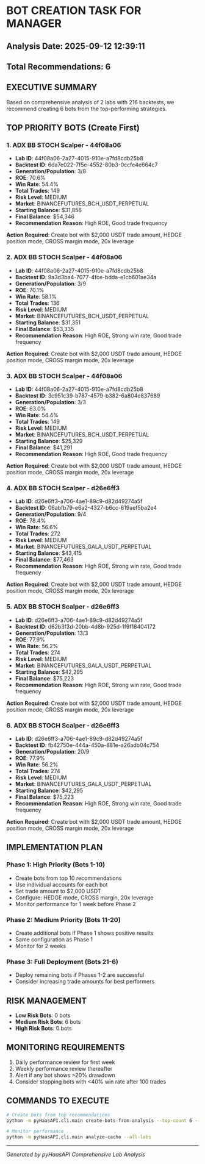 # BOT CREATION TASK FOR MANAGER

## Analysis Date: 2025-09-12 12:39:11
## Total Recommendations: 6

## EXECUTIVE SUMMARY
Based on comprehensive analysis of 2 labs with 216 backtests, we recommend creating 6 bots from the top-performing strategies.

## TOP PRIORITY BOTS (Create First)

### 1. ADX BB STOCH Scalper - 44f08a06
- **Lab ID**: 44f08a06-2a27-4015-910e-a7fd8cdb25b8
- **Backtest ID**: 6da7e022-7f5e-4552-80b3-0ccfe4e664c7
- **Generation/Population**: 3/8
- **ROE**: 70.6%
- **Win Rate**: 54.4%
- **Total Trades**: 149
- **Risk Level**: MEDIUM
- **Market**: BINANCEFUTURES_BCH_USDT_PERPETUAL
- **Starting Balance**: $31,856
- **Final Balance**: $54,346
- **Recommendation Reason**: High ROE, Good trade frequency

**Action Required**: Create bot with $2,000 USDT trade amount, HEDGE position mode, CROSS margin mode, 20x leverage

### 2. ADX BB STOCH Scalper - 44f08a06
- **Lab ID**: 44f08a06-2a27-4015-910e-a7fd8cdb25b8
- **Backtest ID**: 9a3d3ba4-7077-4fce-bdda-e1cb601ae34a
- **Generation/Population**: 3/9
- **ROE**: 70.1%
- **Win Rate**: 58.1%
- **Total Trades**: 136
- **Risk Level**: MEDIUM
- **Market**: BINANCEFUTURES_BCH_USDT_PERPETUAL
- **Starting Balance**: $31,351
- **Final Balance**: $53,335
- **Recommendation Reason**: High ROE, Strong win rate, Good trade frequency

**Action Required**: Create bot with $2,000 USDT trade amount, HEDGE position mode, CROSS margin mode, 20x leverage

### 3. ADX BB STOCH Scalper - 44f08a06
- **Lab ID**: 44f08a06-2a27-4015-910e-a7fd8cdb25b8
- **Backtest ID**: 3c951c39-b787-4579-b382-6a804e837689
- **Generation/Population**: 3/3
- **ROE**: 63.0%
- **Win Rate**: 54.4%
- **Total Trades**: 149
- **Risk Level**: MEDIUM
- **Market**: BINANCEFUTURES_BCH_USDT_PERPETUAL
- **Starting Balance**: $25,329
- **Final Balance**: $41,291
- **Recommendation Reason**: High ROE, Good trade frequency

**Action Required**: Create bot with $2,000 USDT trade amount, HEDGE position mode, CROSS margin mode, 20x leverage

### 4. ADX BB STOCH Scalper - d26e6ff3
- **Lab ID**: d26e6ff3-a706-4ae1-89c9-d82d49274a5f
- **Backtest ID**: 06abfb79-e6a2-4327-b6cc-619aef5ba2e4
- **Generation/Population**: 9/4
- **ROE**: 78.4%
- **Win Rate**: 56.6%
- **Total Trades**: 272
- **Risk Level**: MEDIUM
- **Market**: BINANCEFUTURES_GALA_USDT_PERPETUAL
- **Starting Balance**: $43,415
- **Final Balance**: $77,463
- **Recommendation Reason**: High ROE, Strong win rate, Good trade frequency

**Action Required**: Create bot with $2,000 USDT trade amount, HEDGE position mode, CROSS margin mode, 20x leverage

### 5. ADX BB STOCH Scalper - d26e6ff3
- **Lab ID**: d26e6ff3-a706-4ae1-89c9-d82d49274a5f
- **Backtest ID**: d62b3f3d-20bb-4d8b-925d-1f9f18404172
- **Generation/Population**: 13/3
- **ROE**: 77.9%
- **Win Rate**: 56.2%
- **Total Trades**: 274
- **Risk Level**: MEDIUM
- **Market**: BINANCEFUTURES_GALA_USDT_PERPETUAL
- **Starting Balance**: $42,295
- **Final Balance**: $75,223
- **Recommendation Reason**: High ROE, Strong win rate, Good trade frequency

**Action Required**: Create bot with $2,000 USDT trade amount, HEDGE position mode, CROSS margin mode, 20x leverage

### 6. ADX BB STOCH Scalper - d26e6ff3
- **Lab ID**: d26e6ff3-a706-4ae1-89c9-d82d49274a5f
- **Backtest ID**: fb42750e-444a-450a-881e-a26adb04c754
- **Generation/Population**: 20/9
- **ROE**: 77.9%
- **Win Rate**: 56.2%
- **Total Trades**: 274
- **Risk Level**: MEDIUM
- **Market**: BINANCEFUTURES_GALA_USDT_PERPETUAL
- **Starting Balance**: $42,295
- **Final Balance**: $75,223
- **Recommendation Reason**: High ROE, Strong win rate, Good trade frequency

**Action Required**: Create bot with $2,000 USDT trade amount, HEDGE position mode, CROSS margin mode, 20x leverage

## IMPLEMENTATION PLAN

### Phase 1: High Priority (Bots 1-10)
- Create bots from top 10 recommendations
- Use individual accounts for each bot
- Set trade amount to $2,000 USDT
- Configure: HEDGE mode, CROSS margin, 20x leverage
- Monitor performance for 1 week before Phase 2

### Phase 2: Medium Priority (Bots 11-20)
- Create additional bots if Phase 1 shows positive results
- Same configuration as Phase 1
- Monitor for 2 weeks

### Phase 3: Full Deployment (Bots 21-6)
- Deploy remaining bots if Phases 1-2 are successful
- Consider increasing trade amounts for best performers

## RISK MANAGEMENT
- **Low Risk Bots**: 0 bots
- **Medium Risk Bots**: 6 bots  
- **High Risk Bots**: 0 bots

## MONITORING REQUIREMENTS
1. Daily performance review for first week
2. Weekly performance review thereafter
3. Alert if any bot shows >20% drawdown
4. Consider stopping bots with <40% win rate after 100 trades

## COMMANDS TO EXECUTE
```bash
# Create bots from top recommendations
python -m pyHaasAPI.cli.main create-bots-from-analysis --top-count 6 --activate

# Monitor performance
python -m pyHaasAPI.cli.main analyze-cache --all-labs
```

---
*Generated by pyHaasAPI Comprehensive Lab Analysis*
